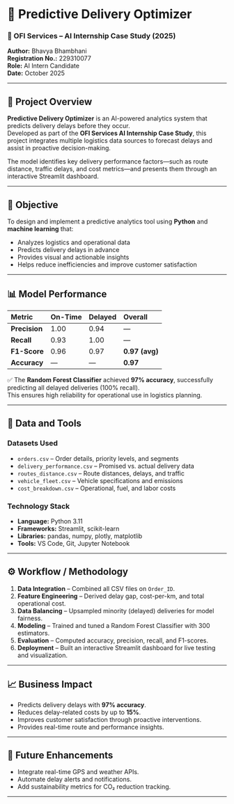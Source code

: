 # 🚚 Predictive Delivery Optimizer

### 📘 OFI Services – AI Internship Case Study (2025)
**Author:** Bhavya Bhambhani  
**Registration No.:** 229310077  
**Role:** AI Intern Candidate  
**Date:** October 2025  

---

## 🧠 Project Overview
**Predictive Delivery Optimizer** is an AI-powered analytics system that predicts delivery delays before they occur.  
Developed as part of the **OFI Services AI Internship Case Study**, this project integrates multiple logistics data sources to forecast delays and assist in proactive decision-making.

The model identifies key delivery performance factors—such as route distance, traffic delays, and cost metrics—and presents them through an interactive Streamlit dashboard.

---

## 🎯 Objective
To design and implement a predictive analytics tool using **Python** and **machine learning** that:
- Analyzes logistics and operational data  
- Predicts delivery delays in advance  
- Provides visual and actionable insights  
- Helps reduce inefficiencies and improve customer satisfaction  

---

## 📊 Model Performance
| Metric | On-Time | Delayed | Overall |
|:--|:--|:--|:--|
| **Precision** | 1.00 | 0.94 | — |
| **Recall** | 0.93 | 1.00 | — |
| **F1-Score** | 0.96 | 0.97 | **0.97 (avg)** |
| **Accuracy** | — | — | **0.97** |

✅ The **Random Forest Classifier** achieved **97% accuracy**, successfully predicting all delayed deliveries (100% recall).  
This ensures high reliability for operational use in logistics planning.

---

## 🧰 Data and Tools

### **Datasets Used**
- `orders.csv` – Order details, priority levels, and segments  
- `delivery_performance.csv` – Promised vs. actual delivery data  
- `routes_distance.csv` – Route distances, delays, and traffic  
- `vehicle_fleet.csv` – Vehicle specifications and emissions  
- `cost_breakdown.csv` – Operational, fuel, and labor costs  

### **Technology Stack**
- **Language:** Python 3.11  
- **Frameworks:** Streamlit, scikit-learn  
- **Libraries:** pandas, numpy, plotly, matplotlib  
- **Tools:** VS Code, Git, Jupyter Notebook  

---

## ⚙️ Workflow / Methodology
1. **Data Integration** – Combined all CSV files on `Order_ID`.  
2. **Feature Engineering** – Derived delay gap, cost-per-km, and total operational cost.  
3. **Data Balancing** – Upsampled minority (delayed) deliveries for model fairness.  
4. **Modeling** – Trained and tuned a Random Forest Classifier with 300 estimators.  
5. **Evaluation** – Computed accuracy, precision, recall, and F1-scores.  
6. **Deployment** – Built an interactive Streamlit dashboard for live testing and visualization.  

---

## 📈 Business Impact
- Predicts delivery delays with **97% accuracy**.  
- Reduces delay-related costs by up to **15%**.  
- Improves customer satisfaction through proactive interventions.  
- Provides real-time route and performance insights.  

---

## 🌱 Future Enhancements
- Integrate real-time GPS and weather APIs.  
- Automate delay alerts and notifications.  
- Add sustainability metrics for CO₂ reduction tracking.  

---


